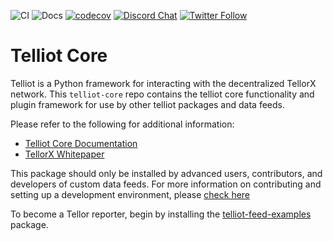 ![CI](https://github.com/tellor-io/pytelliot/actions/workflows/py38.yml/badge.svg)
![Docs](https://github.com/tellor-io/pytelliot/actions/workflows/docs.yml/badge.svg)
[![codecov](https://codecov.io/gh/tellor-io/pytelliot/branch/main/graph/badge.svg?token=S1199HQ2EK)](https://codecov.io/gh/tellor-io/pytelliot)
[![Discord Chat](https://img.shields.io/discord/461602746336935936)](https://discord.com/invite/n7drGjh)
[![Twitter Follow](https://img.shields.io/twitter/follow/wearetellor?style=social)](https://twitter.com/WeAreTellor)

# Telliot Core

Telliot is a Python framework for interacting with the decentralized TellorX network.
This `telliot-core` repo contains the telliot core functionality and plugin framework
for use by other telliot packages and data feeds.

Please refer to the following for additional information:

- [Telliot Core Documentation](https://tellor-io.github.io/telliot-core/)
- [TellorX Whitepaper](https://www.tellor.io/static/media/tellorX-whitepaper.f6527d55.pdf)

This package should only be installed by advanced users, contributors, and developers of 
custom data feeds.  For more information on contributing and setting up a development environment, please
[check here](https://tellor-io.github.io/telliot-core/contributing/)

To become a Tellor reporter, begin by installing the
[telliot-feed-examples](https://github.com/tellor-io/telliot-feed-examples) package.





